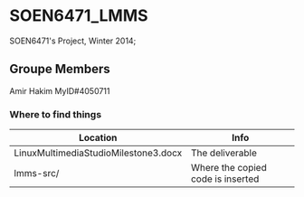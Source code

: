 SOEN6471_LMMS
=============

SOEN6471's Project, Winter 2014;

Groupe Members
---------------
Amir Hakim MyID#4050711

### Where to find things

Location                             | Info
------------------------------------ | ----------------------------------------
LinuxMultimediaStudioMilestone3.docx | The deliverable
lmms-src/                            | Where the copied code is inserted
